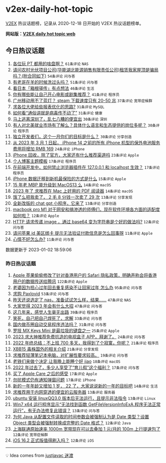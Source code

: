 # v2ex-daily-hot-topic

[V2EX](https://www.v2ex.com/) 热议话题榜，记录从 2020-12-18 日开始的 V2EX 热议话题榜单。

**网站版：[V2EX daily hot topic web](https://boojack.github.io/v2ex-daily-hot-topic-web/)**

## 今日热议话题

<!-- TODAY BEGIN -->

1. [各位玩 PT 都用的啥盘啊？](https://www.v2ex.com/t/906013) `61条评论` `NAS`
1. [请问农村光伏项目公司(华能湖北能源销售有限责任公司)租赁我家屋顶是骗局吗？(附合同如下)](https://www.v2ex.com/t/906030) `54条评论` `问与答`
1. [有老哥在羊的时候洗过头吗？](https://www.v2ex.com/t/906083) `51条评论` `问与答`
1. [看日本「箱根驿传」有点想法](https://www.v2ex.com/t/906024) `46条评论` `生活`
1. [你有哪些能让自己开心电影或剧集推荐？](https://www.v2ex.com/t/906068) `41条评论` `程序员`
1. [广州移动用不了蓝灯？ steam 下载速度只有 20-50 兆](https://www.v2ex.com/t/906053) `37条评论` `宽带症候群`
1. [求各位大佬给些报表优化的思路?](https://www.v2ex.com/t/906010) `31条评论` `MySQL`
1. [如何看“通俗讲就是病毒传不动了”](https://www.v2ex.com/t/906087) `31条评论` `健康`
1. [马上逃离深圳了，乱七八糟的便宜出](https://www.v2ex.com/t/906007) `30条评论` `深圳`
1. [有人对北美就业市场有了解么？具体什么语言和生态提供的岗位多呢？](https://www.v2ex.com/t/906022) `30条评论` `程序员`
1. [独立开发者们，这个一月你们的目标是什么？](https://www.v2ex.com/t/906076) `30条评论` `分享创造`
1. [从 2023 年 3 月 1 日起， iPhone 14 之前的所有 iPhone 机型的保外电池服务费用将增加 RMB 169](https://www.v2ex.com/t/906046) `24条评论` `iPhone`
1. [iPhone 回收，除了官方，大家还有什么推荐渠道吗](https://www.v2ex.com/t/906034) `23条评论` `Apple`
1. [个人博客主题模板](https://www.v2ex.com/t/906107) `17条评论` `程序员`
1. [在前端开发中，如何禁止浏览器插件在 127.0.0.1 和 localhost 生效？](https://www.v2ex.com/t/906043) `17条评论` `程序员`
1. [iPhone 数据迁移到新机最保险的方式是什么](https://www.v2ex.com/t/906054) `15条评论` `Apple`
1. [15 年老 MBP 能升级到 MacOS13 么](https://www.v2ex.com/t/906050) `14条评论` `macOS`
1. [2023 年了 求推荐在 Mac 上好用的 PDF 阅读器](https://www.v2ex.com/t/906048) `14条评论` `macOS`
1. [饿了么把我卖了， 2 毛 8 分钱一次卖了 29 次](https://www.v2ex.com/t/906044) `13条评论` `分享发现`
1. [全新改版的 chat gpt 小程序，它来了](https://www.v2ex.com/t/906039) `13条评论` `分享创造`
1. [macbook pro M1 对于网安和搞渗透的师傅们，现在软件环境各方面的适配度如何啦？](https://www.v2ex.com/t/906117) `12条评论` `Apple`
1. [HTTP 请求传递 image ，通过 base64 变为字符串是个好的做法吗?](https://www.v2ex.com/t/906015) `12条评论` `问与答`
1. [请问苹果 id 美区绑卡 提示无法验证付款信息是怎么回事呀](https://www.v2ex.com/t/906095) `11条评论` `Apple`
1. [心情不好怎么办?](https://www.v2ex.com/t/906056) `11条评论` `问与答`

数据更新于 2023-01-02 18:59:06

<!-- TODAY END -->

### 昨日热议话题

<!-- YESTERDAY BEGIN -->

1. [Apple 苹果偷偷修改了针对香港用户的 Safari 隐私政策，明确声称会将香港用户的数据传送给腾讯](https://www.v2ex.com/t/905897) `122条评论` `Apple`
1. [老婆因为担心过年回去重复感染不让回家过年 怎么办](https://www.v2ex.com/t/905903) `95条评论` `问与答`
1. [求购 Paxlovid](https://www.v2ex.com/t/905877) `53条评论` `问与答`
1. [昨天还说选定了 nas，准备试试怎么样，结果……](https://www.v2ex.com/t/905908) `47条评论` `NAS`
1. [大家觉得 2023 年会有什么大招](https://www.v2ex.com/t/905923) `47条评论` `问与答`
1. [这几年来，感觉人生毫无出路](https://www.v2ex.com/t/905915) `39条评论` `程序员`
1. [笑死，自己把自己焊死了，求解](https://www.v2ex.com/t/905878) `33条评论` `问与答`
1. [国内做币圈自动交易程序违法吗？](https://www.v2ex.com/t/905892) `31条评论` `问与答`
1. [罗技 MX Keys Mini 是最垃圾的键盘之一](https://www.v2ex.com/t/905931) `25条评论` `Apple`
1. [2023 求大神推荐免费抗造的电视盒子 APP，拜谢了。](https://www.v2ex.com/t/905907) `24条评论` `问与答`
1. [2022 年终总结：不上班 700 多天，我得到了个寂寞，你呢？](https://www.v2ex.com/t/905969) `21条评论` `程序员`
1. [XBB15 毒株国外的相关介绍](https://www.v2ex.com/t/905967) `21条评论` `分享发现`
1. [求推荐轻薄笔记本电脑，对扩展性要求较高。](https://www.v2ex.com/t/905940) `19条评论` `问与答`
1. [老铁们来做个决定,让我晚上能睡个好 jiao](https://www.v2ex.com/t/905963) `18条评论` `macOS`
1. [2022 年过去了，多少人享受了“育儿假”这个福利？](https://www.v2ex.com/t/905929) `17条评论` `问与答`
1. [买了 Apple Care 之后的感受](https://www.v2ex.com/t/905913) `17条评论` `Apple`
1. [勿扰模式仍有通知弹窗问题](https://www.v2ex.com/t/905883) `17条评论` `iPhone`
1. [新的一年年龄又增加 1 岁， 22 了，大家说说新的一年的目标吧](https://www.v2ex.com/t/905889) `14条评论` `生活`
1. [求推荐用于内网穿透的便宜的云服务器](https://www.v2ex.com/t/905986) `13条评论` `服务器`
1. [ubuntu 安装 linuxQQ3.0 版本后无法运行，且提示非法指令](https://www.v2ex.com/t/905952) `13条评论` `Linux`
1. [Win7 x64 运行程序显示“无法找到函数 GetFileVersionInfoExA,程序无法正常运行”，有无办法修复此错误？](https://www.v2ex.com/t/905947) `13条评论` `问与答`
1. [为何 Java 从配置文件读取的时间参数会被强制认为是 Date 类型？设置 Object 类型会被强制转换成完整的 Date 格式？](https://www.v2ex.com/t/905904) `12条评论` `Java`
1. [上海联通原始速率 1000m 宽带现在可以去叠加 1 元/月的 100m 上行提速包了](https://www.v2ex.com/t/905888) `12条评论` `宽带症候群`
1. [iOS 16.2 正式版值得刷入吗？](https://www.v2ex.com/t/905874) `12条评论` `iOS`

<!-- YESTERDAY END -->

---

💡 Idea comes from [justjavac 迷渡](https://github.com/justjavac/)
